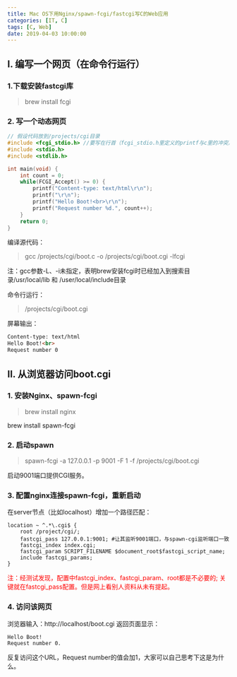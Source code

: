 ```yaml
---
title: Mac OS下用Nginx/spawn-fcgi/fastcgi写C的Web应用
categories: [IT, C]
tags: [C, Web]
date: 2019-04-03 10:00:00
---
```


## I. 编写一个网页（在命令行运行）

### 1.下载安装fastcgi库

>brew install fcgi

### 2. 写一个动态网页

``` c
// 假设代码放到/projects/cgi目录
#include <fcgi_stdio.h> //要写在行首（fcgi_stdio.h里定义的printf与c里的冲突），且用冒号（引用路径而非全局）
#include <stdio.h>
#include <stdlib.h>

int main(void) {
    int count = 0;
    while(FCGI_Accept() >= 0) {
        printf("Content-type: text/html\r\n");
        printf("\r\n");
        printf("Hello Boot!<br>\r\n");
        printf("Request number %d.", count++);
    }
    return 0;
}

```
编译源代码：

>gcc /projects/cgi/boot.c -o /projects/cgi/boot.cgi -lfcgi

注：gcc参数-L、-i未指定，表明brew安装fcgi时已经加入到搜索目录/usr/local/lib 和 /user/local/include目录

命令行运行：

>/projects/cgi/boot.cgi 

屏幕输出：

``` html
Content-type: text/html
Hello Boot!<br>
Request number 0
```
## II. 从浏览器访问boot.cgi

### 1. 安装Nginx、spawn-fcgi

>brew install nginx

brew install spawn-fcgi

### 2. 启动spawn

>spawn-fcgi -a 127.0.0.1 -p 9001 -F 1 -f /projects/cgi/boot.cgi

启动9001端口提供CGI服务。

### 3. 配置nginx连接spawn-fcgi，重新启动

在server节点（比如localhost）增加一个路径匹配：

```
location ~ ^.*\.cgi$ {
    root /project/cgi/;
    fastcgi_pass 127.0.0.1:9001; #让其监听9001端口，与spawn-cgi监听端口一致
    fastcgi_index index.cgi;
    fastcgi_param SCRIPT_FILENAME $document_root$fastcgi_script_name;
    include fastcgi_params;
}
```

<font style="color:red">
注：经测试发现，配置中fastcgi_index、fastcgi_param、root都是不必要的; 关键就在fastcgi_pass配置。但是网上看别人资料从未有提起。
</font>

### 4. 访问该网页

浏览器输入：http://localhost/boot.cgi 返回页面显示：

```
Hello Boot!
Request number 0.

```

反复访问这个URL，Request number的值会加1，大家可以自己思考下这是为什么。